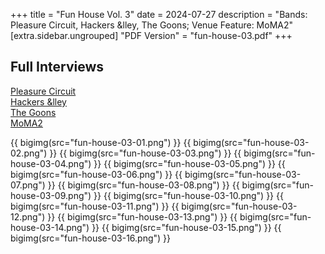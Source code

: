 +++
title = "Fun House Vol. 3"
date = 2024-07-27
description = "Bands: Pleasure Circuit, Hackers &lley, The Goons; Venue Feature: MoMA2"
[extra.sidebar.ungrouped]
"PDF Version" = "fun-house-03.pdf"
+++

## Full Interviews
[Pleasure Circuit](pleasure-circuit-interview-09-07-24.pdf)<br>
[Hackers &lley](hackers-&lley-interview-05-07-24.pdf)<br>
[The Goons](the-goons-interview-16-07-24.pdf)<br>
[MoMA2](moma2-interview-14-07-24.pdf)

{{ bigimg(src="fun-house-03-01.png") }}
{{ bigimg(src="fun-house-03-02.png") }}
{{ bigimg(src="fun-house-03-03.png") }}
{{ bigimg(src="fun-house-03-04.png") }}
{{ bigimg(src="fun-house-03-05.png") }}
{{ bigimg(src="fun-house-03-06.png") }}
{{ bigimg(src="fun-house-03-07.png") }}
{{ bigimg(src="fun-house-03-08.png") }}
{{ bigimg(src="fun-house-03-09.png") }}
{{ bigimg(src="fun-house-03-10.png") }}
{{ bigimg(src="fun-house-03-11.png") }}
{{ bigimg(src="fun-house-03-12.png") }}
{{ bigimg(src="fun-house-03-13.png") }}
{{ bigimg(src="fun-house-03-14.png") }}
{{ bigimg(src="fun-house-03-15.png") }}
{{ bigimg(src="fun-house-03-16.png") }}

